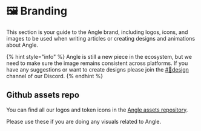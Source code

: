 # 🖼 Branding

This section is your guide to the Angle brand, including logos, icons, and images to be used when writing articles or creating designs and animations about Angle.

{% hint style="info" %}
Angle is still a new piece in the ecosystem, but we need to make sure the image remains consistent across platforms. If you have any suggestions or want to create designs please join the [#🎨design](https://discord.gg/qaVN8Bjnpn) channel of our Discord. 
{% endhint %}

## Github assets repo

You can find all our logos and token icons in the [Angle assets repository](https://github.com/AngleProtocol/angle-assets). 

Please use these if you are doing any visuals related to Angle. 
